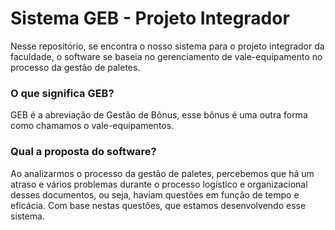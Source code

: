 # Sistema GEB - Projeto Integrador
 Nesse repositório, se encontra o nosso sistema para o projeto integrador da faculdade, o software se baseia no gerenciamento de vale-equipamento no processo da gestão de paletes.

 ### O que significa GEB?
 GEB é a abreviação de Gestão de Bônus, esse bônus é uma outra forma como chamamos o vale-equipamentos. 

 ### Qual a proposta do software?
 Ao analizarmos o processo da gestão de paletes, percebemos que há um atraso e vários problemas durante o processo logístico e organizacional desses documentos, ou seja, haviam questões em função de tempo e eficácia. Com base nestas questões, que estamos desenvolvendo esse sistema.
